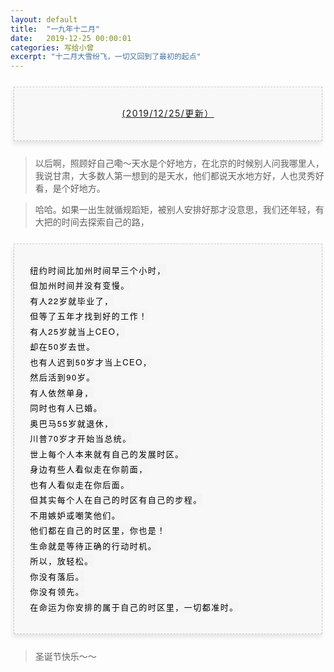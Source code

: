 ```yaml
---
layout: default
title:  "一九年十二月"
date:   2019-12-25 00:00:01
categories: 写给小曾
excerpt: "十二月大雪纷飞，一切又回到了最初的起点"
---
```



<section style="margin: 20px 0px;">
    <section style="padding: 5px;box-sizing: border-box;">
        <section style="text-align: center;border-width: 1px;border-style: dashed;border-color: #cccccc;background: #f8f8f8;box-shadow: #e5e5e5 -1px 5px 7px;letter-spacing: 1.5px;padding: 1em;color: #3f3e3f;box-sizing: border-box;">
            <section style="text-align: justify;padding: 2px 0.8em;line-height: 1.75em;font-size: 14px;box-sizing: border-box;">
                <p style="text-align: center;">
                    <a href="">(2019/12/25/更新）</a>
                </p>
            </section>
        </section>
    </section>
</section>

> 以后啊，照顾好自己嘞～天水是个好地方，在北京的时候别人问我哪里人，我说甘肃，大多数人第一想到的是天水，他们都说天水地方好，人也灵秀好看，是个好地方。  

> 哈哈。如果一出生就循规蹈矩，被别人安排好那才没意思，我们还年轻，有大把的时间去探索自己的路，


<section class="_editor" style="margin: 20px 0px;"><section class="_editor" style="margin: 20px 0px;"><section style="padding: 5px;box-sizing: border-box;"><section style="text-align: center;border-width: 1px;border-style: dashed;border-color: #cccccc;background: #f8f8f8;box-shadow: #e5e5e5 -1px 5px 7px;letter-spacing: 1.5px;padding: 1em;color: #3f3e3f;box-sizing: border-box;"><section style="text-align: justify;padding: 2px 0.8em;line-height: 1.75em;font-size: 14px;box-sizing: border-box;"><p><span style="color: #000000; font-family: 'Helvetica Neue', Helvetica, Arial, sans-serif; font-size: 13px; background-color: #f5f5f5;">​纽约时间比加州时间早三个小时，</span><br style="white-space: normal; color: #000000; font-family: 'Helvetica Neue', Helvetica, Arial, sans-serif; font-size: 13px; background-color: #f5f5f5;"><span style="color: #000000; font-family: 'Helvetica Neue', Helvetica, Arial, sans-serif; font-size: 13px; background-color: #f5f5f5;">但加州时间并没有变慢。</span><br style="white-space: normal; color: #000000; font-family: 'Helvetica Neue', Helvetica, Arial, sans-serif; font-size: 13px; background-color: #f5f5f5;"><span style="color: #000000; font-family: 'Helvetica Neue', Helvetica, Arial, sans-serif; font-size: 13px; background-color: #f5f5f5;">有人22岁就毕业了，</span><br style="white-space: normal; color: #000000; font-family: 'Helvetica Neue', Helvetica, Arial, sans-serif; font-size: 13px; background-color: #f5f5f5;"><span style="color: #000000; font-family: 'Helvetica Neue', Helvetica, Arial, sans-serif; font-size: 13px; background-color: #f5f5f5;">但等了五年才找到好的工作！</span><br style="white-space: normal; color: #000000; font-family: 'Helvetica Neue', Helvetica, Arial, sans-serif; font-size: 13px; background-color: #f5f5f5;"><span style="color: #000000; font-family: 'Helvetica Neue', Helvetica, Arial, sans-serif; font-size: 13px; background-color: #f5f5f5;">有人25岁就当上CEO，</span><br style="white-space: normal; color: #000000; font-family: 'Helvetica Neue', Helvetica, Arial, sans-serif; font-size: 13px; background-color: #f5f5f5;"><span style="color: #000000; font-family: 'Helvetica Neue', Helvetica, Arial, sans-serif; font-size: 13px; background-color: #f5f5f5;">却在50岁去世。</span><br style="white-space: normal; color: #000000; font-family: 'Helvetica Neue', Helvetica, Arial, sans-serif; font-size: 13px; background-color: #f5f5f5;"><span style="color: #000000; font-family: 'Helvetica Neue', Helvetica, Arial, sans-serif; font-size: 13px; background-color: #f5f5f5;">也有人迟到50岁才当上CEO，</span><br style="white-space: normal; color: #000000; font-family: 'Helvetica Neue', Helvetica, Arial, sans-serif; font-size: 13px; background-color: #f5f5f5;"><span style="color: #000000; font-family: 'Helvetica Neue', Helvetica, Arial, sans-serif; font-size: 13px; background-color: #f5f5f5;">然后活到90岁。</span><br style="white-space: normal; color: #000000; font-family: 'Helvetica Neue', Helvetica, Arial, sans-serif; font-size: 13px; background-color: #f5f5f5;"><span style="color: #000000; font-family: 'Helvetica Neue', Helvetica, Arial, sans-serif; font-size: 13px; background-color: #f5f5f5;">有人依然单身，</span><br style="white-space: normal; color: #000000; font-family: 'Helvetica Neue', Helvetica, Arial, sans-serif; font-size: 13px; background-color: #f5f5f5;"><span style="color: #000000; font-family: 'Helvetica Neue', Helvetica, Arial, sans-serif; font-size: 13px; background-color: #f5f5f5;">同时也有人已婚。</span><br style="white-space: normal; color: #000000; font-family: 'Helvetica Neue', Helvetica, Arial, sans-serif; font-size: 13px; background-color: #f5f5f5;"><span style="color: #000000; font-family: 'Helvetica Neue', Helvetica, Arial, sans-serif; font-size: 13px; background-color: #f5f5f5;">奥巴马55岁就退休，</span><br style="white-space: normal; color: #000000; font-family: 'Helvetica Neue', Helvetica, Arial, sans-serif; font-size: 13px; background-color: #f5f5f5;"><span style="color: #000000; font-family: 'Helvetica Neue', Helvetica, Arial, sans-serif; font-size: 13px; background-color: #f5f5f5;">川普70岁才开始当总统。</span><br style="white-space: normal; color: #000000; font-family: 'Helvetica Neue', Helvetica, Arial, sans-serif; font-size: 13px; background-color: #f5f5f5;"><span style="color: #000000; font-family: 'Helvetica Neue', Helvetica, Arial, sans-serif; font-size: 13px; background-color: #f5f5f5;">世上每个人本来就有自己的发展时区。</span><br style="white-space: normal; color: #000000; font-family: 'Helvetica Neue', Helvetica, Arial, sans-serif; font-size: 13px; background-color: #f5f5f5;"><span style="color: #000000; font-family: 'Helvetica Neue', Helvetica, Arial, sans-serif; font-size: 13px; background-color: #f5f5f5;">身边有些人看似走在你前面，</span><br style="white-space: normal; color: #000000; font-family: 'Helvetica Neue', Helvetica, Arial, sans-serif; font-size: 13px; background-color: #f5f5f5;"><span style="color: #000000; font-family: 'Helvetica Neue', Helvetica, Arial, sans-serif; font-size: 13px; background-color: #f5f5f5;">也有人看似走在你后面。</span><br style="white-space: normal; color: #000000; font-family: 'Helvetica Neue', Helvetica, Arial, sans-serif; font-size: 13px; background-color: #f5f5f5;"><span style="color: #000000; font-family: 'Helvetica Neue', Helvetica, Arial, sans-serif; font-size: 13px; background-color: #f5f5f5;">但其实每个人在自己的时区有自己的步程。</span><br style="white-space: normal; color: #000000; font-family: 'Helvetica Neue', Helvetica, Arial, sans-serif; font-size: 13px; background-color: #f5f5f5;"><span style="color: #000000; font-family: 'Helvetica Neue', Helvetica, Arial, sans-serif; font-size: 13px; background-color: #f5f5f5;">不用嫉妒或嘲笑他们。</span><br style="white-space: normal; color: #000000; font-family: 'Helvetica Neue', Helvetica, Arial, sans-serif; font-size: 13px; background-color: #f5f5f5;"><span style="color: #000000; font-family: 'Helvetica Neue', Helvetica, Arial, sans-serif; font-size: 13px; background-color: #f5f5f5;">他们都在自己的时区里，你也是！</span><br style="white-space: normal; color: #000000; font-family: 'Helvetica Neue', Helvetica, Arial, sans-serif; font-size: 13px; background-color: #f5f5f5;"><span style="color: #000000; font-family: 'Helvetica Neue', Helvetica, Arial, sans-serif; font-size: 13px; background-color: #f5f5f5;">生命就是等待正确的行动时机。</span><br style="white-space: normal; color: #000000; font-family: 'Helvetica Neue', Helvetica, Arial, sans-serif; font-size: 13px; background-color: #f5f5f5;"><span style="color: #000000; font-family: 'Helvetica Neue', Helvetica, Arial, sans-serif; font-size: 13px; background-color: #f5f5f5;">所以，放轻松。</span><br style="white-space: normal; color: #000000; font-family: 'Helvetica Neue', Helvetica, Arial, sans-serif; font-size: 13px; background-color: #f5f5f5;"><span style="color: #000000; font-family: 'Helvetica Neue', Helvetica, Arial, sans-serif; font-size: 13px; background-color: #f5f5f5;">你没有落后。</span><br style="white-space: normal; color: #000000; font-family: 'Helvetica Neue', Helvetica, Arial, sans-serif; font-size: 13px; background-color: #f5f5f5;"><span style="color: #000000; font-family: 'Helvetica Neue', Helvetica, Arial, sans-serif; font-size: 13px; background-color: #f5f5f5;">你没有领先。</span><br style="white-space: normal; color: #000000; font-family: 'Helvetica Neue', Helvetica, Arial, sans-serif; font-size: 13px; background-color: #f5f5f5;"><span style="color: #000000; font-family: 'Helvetica Neue', Helvetica, Arial, sans-serif; font-size: 13px; background-color: #f5f5f5;">在命运为你安排的属于自己的时区里，一切都准时。</span></p></section></section></section></section></section>

> 圣诞节快乐～～